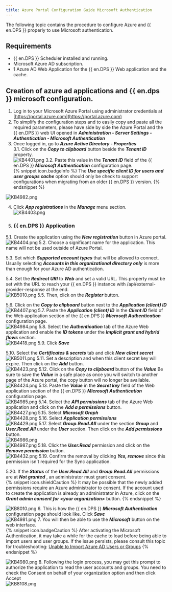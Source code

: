 ```yaml
---
title: Azure Portal Configuration Guide Microsoft Authentication
---
```

The following topic contains the procedure to configure Azure and {{ en.DPS }} properly to use Microsoft authentication.
## Requirements
* {{ en.DPS }} Scheduler installed and running.
* Microsoft Azure AD subscription.
* 1 Azure AD Web Application for the {{ en.DPS }} Web application and the cache.
## Creation of azure ad applications and {{ en.dps }} microsoft configuration.
1. Log in to your Microsoft Azure Portal using administrator credentials at [https://portal.azure.com](https://portal.azure.com)
1. To simplify the configuration steps and to easily copy and paste all the required parameters, please have side by side the Azure Portal and the {{ en.DPS }} web UI opened in ***Administration - Server Settings - Authentication - Microsoft Authentication***
1. Once logged in, go to ***Azure Active Directory - Properties***  
3.1. Click on the ***Copy to clipboard*** button beside the ***Tenant ID*** property.  
![KB4401.png](/img/en/kb/KB4401.png)
3.2. Paste this value in the ***Tenant ID*** field of the {{ en.DPS }} &#32; ***Microsoft Authentication*** configuration page.  
{% snippet icon.badgeInfo %}
The ***Use specific client ID for users and user groups cache*** option should only be check to support configurations when migrating from an older {{ en.DPS }} version.
{% endsnippet %}  

![KB4982.png](/img/en/kb/KB4982.png)

4. Click ***App registrations*** in the ***Manage*** menu section.  
![KB4403.png](/img/en/kb/KB4403.png)
5. ### {{ en.DPS }} Application  
5.1. Create the application using the ***New registration*** button in Azure portal.  
![KB4404.png](/img/en/kb/KB4404.png)
5.2. Choose a significant name for the application. This name will not be used outside of Azure Portal.  

5.3. Set which ***Supported account types*** that will be allowed to connect. Usually selecting ***Accounts in this organizational directory only*** is more than enough for your Azure AD authentication.  

5.4. Set the ***Redirect URI*** to ***Web*** and set a valid URL. This property must be set with the URL to reach your {{ en.DPS }} instance with /api/external-provider-response at the end.  
![KB5010.png](/img/en/kb/KB5010.png)
5.5. Then, click on the ***Register*** button.  

5.6. Click on the ***Copy to clipboard*** button next to the ***Application (client) ID***  
![KB4407.png](/img/en/kb/KB4407.png)
5.7. Paste the ***Application (client) ID*** in the ***Client ID*** field of the Web application section of the {{ en.DPS }} &#32; ***Microsoft Authentication*** configuration page.  
![KB4984.png](/img/en/kb/KB4984.png)
5.8. Select the ***Authentication*** tab of the Azure Web application and enable the ***ID tokens*** under the ***Implicit grant and hybrid flows*** section.  
![KB4418.png](/img/en/kb/KB4418.png)
5.9. Click ***Save***  

5.10. Select the ***Certificates &amp; secrets*** tab and click ***New client secret***  
![KB5011.png](/img/en/kb/KB5011.png)
5.11. Set a description and when this client secret key will expire. Then click on the ***Add*** button.  
![KB4423.png](/img/en/kb/KB4423.png)
5.12. Click on the ***Copy to clipboard*** button of the ***Value*** Be sure to save the ***Value*** in a safe place as once you will switch to another page of the Azure portal, the copy button will no longer be available.  
![KB4424.png](/img/en/kb/KB4424.png)
5.13. Paste the ***Value*** in the ***Secret key*** field of the Web application section of the {{ en.DPS }} &#32; ***Microsoft Authentication*** configuration page.  
![KB4985.png](/img/en/kb/KB4985.png)
5.14. Select the ***API permissions*** tab of the Azure Web application and click on the ***Add a permissions*** button.  
![KB4427.png](/img/en/kb/KB4427.png)
5.15. Select ***Microsoft Graph***  
![KB4428.png](/img/en/kb/KB4428.png)
5.16. Select ***Application permissions***  
![KB4429.png](/img/en/kb/KB4429.png)
5.17. Select ***Group.Read.All*** under the section ***Group*** and ***User.Read.All*** under the ***User*** section. Then click on the ***Add permissions*** button.  
![KB4986.png](/img/en/kb/KB4986.png)  
![KB4987.png](/img/en/kb/KB4987.png)
5.18. Click the ***User.Read*** permission and click on the ***Remove permission*** button.  
![KB4432.png](/img/en/kb/KB4432.png)
5.19. Confirm the removal by clicking ***Yes, remove*** since this permission isn&apos;t required for the Sync application.  

5.20. If the ***Status*** of the ***User.Read.All*** and ***Group.Read.All*** permissions are at ***Not granted*** , an administrator must grant consent.  
{% snippet icon.shieldCaution %}
It may be possible that the newly added permissions require an Azure administrator to consent. If the account used to create the application is already an administrator in Azure, click on the ***Grant admin consent for &lt;your organization&gt;*** button.
{% endsnippet %}  

![KB8010.png](/img/en/kb/KB8010.png)
6. This is how the {{ en.DPS }} &#32; ***Microsoft Authentication*** configuration page should look like. Click ***Save***  
![KB4981.png](/img/en/kb/KB4981.png)
7. You will then be able to use the ***Microsoft*** button on the web interface.  
{% snippet icon.badgeCaution %}
After activating the Microsoft Authentication, it may take a while for the cache to load before being able to import users and user groups. If the issue persists, please consult this topic for troubleshooting: [Unable to Import Azure AD Users or Groups](/kb/devolutions-server/troubleshooting-articles/unable-import-azure-ad-users-groups/)
{% endsnippet %}  

![KB4980.png](/img/en/kb/KB4980.png)
8. Following the login process, you may get this prompt to authorize the application to read the user accounts and groups. You need to check the Consent on behalf of your organization option and then click Accept  
![KB8108.png](/img/en/kb/KB8108.png)
